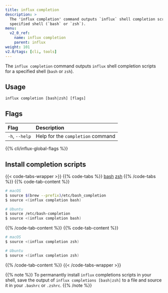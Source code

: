 ```yaml
---
title: influx completion
description: >
  The 'influx completion' command outputs `influx` shell completion scripts for a
  specified shell (`bash` or `zsh`).
menu:
  v2_0_ref:
    name: influx completion
    parent: influx
weight: 101
v2.0/tags: [cli, tools]
---
```


The `influx completion` command outputs `influx` shell completion scripts for a
specified shell (`bash` or `zsh`).

## Usage
```
influx completion [bash|zsh] [flags]
```

## Flags
| Flag           | Description                       |
|:----           |:-----------                       |
| `-h`, `--help` | Help for the `completion` command |

{{% cli/influx-global-flags %}}

## Install completion scripts

{{< code-tabs-wrapper >}}
{{% code-tabs %}}
[bash](#)
[zsh](#)
{{% /code-tabs %}}
{{% code-tab-content %}}
```sh
# macOS
$ source $(brew --prefix)/etc/bash_completion
$ source <(influx completion bash)

# Ubuntu
$ source /etc/bash-completion
$ source <(influx completion bash)
```
{{% /code-tab-content %}}
{{% code-tab-content %}}
```sh
# macOS
$ source <(influx completion zsh)

# Ubuntu
$ source <(influx completion zsh)
```
{{% /code-tab-content %}}
{{< /code-tabs-wrapper >}}

{{% note %}}
To permanantly install `influx` completions scripts in your shell, save the output
of `influx completions [bash|zsh]` to a file and source it in your `.bashrc` or `.zshrc`.
{{% /note %}}
